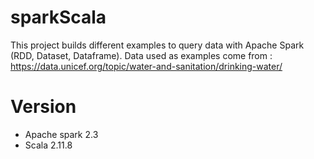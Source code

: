 # sparkScala
This project builds different examples to query data with Apache Spark (RDD, Dataset, Dataframe).
Data used as examples come from :
https://data.unicef.org/topic/water-and-sanitation/drinking-water/

# Version
- Apache spark 2.3
- Scala 2.11.8
